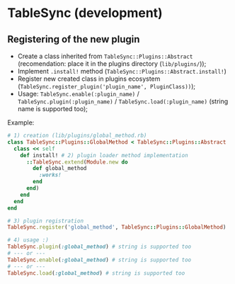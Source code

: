 # TableSync (development)

## Registering of the new plugin

* Create a class inherited from `TableSync::Plugins::Abstract` (recomendation: place it in the plugins directory (`lib/plugins/`));
* Implement `.install!` method (`TableSync::Plugins::Abstract.install!`)
* Register new created class in plugins ecosystem (`TableSync.register_plugin('plugin_name', PluginClass))`);
* Usage: `TableSync.enable(:plugin_name)` / `TableSync.plugin(:plugin_name)` / `TableSync.load(:plugin_name)` (string name is supported too);

Example:

```ruby
# 1) creation (lib/plugins/global_method.rb)
class TableSync::Plugins::GlobalMethod < TableSync::Plugins::Abstract
  class << self
    def install! # 2) plugin loader method implementation
      ::TableSync.extend(Module.new do
        def global_method
          :works!
        end
      end)
    end
  end
end

# 3) plugin registration
TableSync.register('global_method', TableSync::Plugins::GlobalMethod)

# 4) usage :)
TableSync.plugin(:global_method) # string is supported too
# --- or ---
TableSync.enable(:global_method) # string is supported too
# --- or ---
TableSync.load(:global_method) # string is supported too
```
